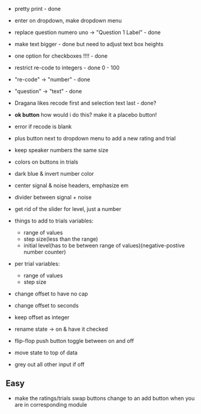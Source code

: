 - pretty print - done
- enter on dropdown, make dropdown menu 
- replace question numero uno -> "Question 1 Label" - done
- make text bigger - done but need to adjust text box heights
- one option for checkboxes !!!! - done
- restrict re-code to integers - done 0 - 100
- "re-code" -> "number" - done
- "question"  -> "text" - done
- Dragana likes recode first and selection text last - done?
- **ok button** how would i do this? make it a placebo button!
- error if recode is blank
- plus button next to dropdown menu to add a new rating and trial
- keep speaker numbers the same size
- colors on buttons in trials
- dark blue & invert number color
- center signal & noise headers, emphasize em
- divider between signal + noise
- get rid of the slider for level, just a number
- things to add to trials variables:
  - range of values
  - step size(less than the range)
  - initial level(has to be between range of values)(negative-postive  number counter)

- per trial variables:
  - range of values
  - step size

- change offset to have no cap
- change offset to seconds
- keep offset as integer


- rename state -> on & have it checked
- flip-flop push button toggle between on and off
- move state to top of data
- grey out all other input if off


Easy
-------
- make the ratings/trials swap buttons change to an add button when you are in corresponding module
